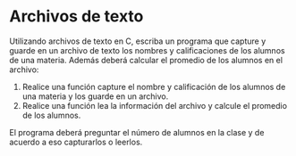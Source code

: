 # Archivos de texto

Utilizando archivos de texto en C, escriba un programa que capture y guarde en un archivo de texto
los nombres y calificaciones de los alumnos de una materia.  Además deberá calcular el promedio de 
los alumnos en el archivo:

1.  Realice una función capture el nombre y calificación de los alumnos de una materia y los guarde en un archivo.
2.  Realice una función lea la información del archivo y calcule el promedio de los alumnos.

El programa deberá preguntar el número de alumnos en la clase y de acuerdo a eso capturarlos o leerlos.



